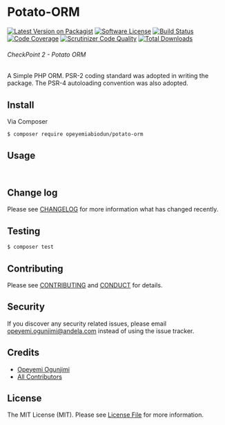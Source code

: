 # Potato-ORM

[![Latest Version on Packagist](https://img.shields.io/badge/packagist-v1.0.0-orange.svg)](https://packagist.org/packages/opeyemiabiodun/potato-orm)
[![Software License][ico-license]](LICENSE.md)
[![Build Status](https://travis-ci.org/andela-oogunjimi/Potato-ORM.svg?branch=master)](https://travis-ci.org/andela-oogunjimi/Potato-ORM)
[![Code Coverage](https://scrutinizer-ci.com/g/andela-oogunjimi/Potato-ORM/badges/coverage.png?b=master)](https://scrutinizer-ci.com/g/andela-oogunjimi/Potato-ORM/?branch=master)
[![Scrutinizer Code Quality](https://scrutinizer-ci.com/g/andela-oogunjimi/Potato-ORM/badges/quality-score.png?b=master)](https://scrutinizer-ci.com/g/andela-oogunjimi/Potato-ORM/?branch=master)
[![Total Downloads][ico-downloads]][link-downloads]

###### CheckPoint 2 - Potato ORM
A Simple PHP ORM. PSR-2 coding standard was adopted in writing the package. The PSR-4 autoloading convention was also adopted.

## Install

Via Composer

``` bash
$ composer require opeyemiabiodun/potato-orm
```

## Usage

``` php



```

## Change log

Please see [CHANGELOG](CHANGELOG.md) for more information what has changed recently.

## Testing

``` bash
$ composer test
```

## Contributing

Please see [CONTRIBUTING](CONTRIBUTING.md) and [CONDUCT](CONDUCT.md) for details.

## Security

If you discover any security related issues, please email opeyemi.ogunjimi@andela.com instead of using the issue tracker.

## Credits

- [Opeyemi Ogunjimi][link-author]
- [All Contributors][link-contributors]

## License

The MIT License (MIT). Please see [License File](LICENSE.md) for more information.

[ico-version]: https://img.shields.io/packagist/v/opeyemiabiodun/potato-orm.svg?style=flat-square
[ico-license]: https://img.shields.io/badge/license-MIT-brightgreen.svg?style=flat-square
[ico-travis]: https://img.shields.io/travis/andela-oogunjimi/Potato-ORM/master.svg?style=flat-square
[ico-scrutinizer]: https://img.shields.io/scrutinizer/coverage/g/andela-oogunjimi/Potato-ORM.svg?style=flat-square
[ico-code-quality]: https://img.shields.io/scrutinizer/g/andela-oogunjimi/Potato-ORM.svg?style=flat-square
[ico-downloads]: https://img.shields.io/packagist/dt/opeyemiabiodun/potato-orm.svg?style=flat-square

[link-packagist]: https://packagist.org/packages/opeyemiabiodun/potato-orm
[link-travis]: https://travis-ci.org/andela-oogunjimi/Potato-ORM
[link-scrutinizer]: https://scrutinizer-ci.com/g/andela-oogunjimi/Potato-ORM/code-structure
[link-code-quality]: https://scrutinizer-ci.com/g/andela-oogunjimi/Potato-ORM
[link-downloads]: https://packagist.org/packages/opeyemiabiodun/potato-orm
[link-author]: https://github.com/andela-oogunjimi
[link-contributors]: ../../contributors
